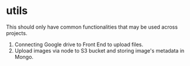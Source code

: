 # utils
This should only have common functionalities that may be used across projects.

1) Connecting Google drive to Front End to upload files.
2) Upload images via node to S3 bucket and storing image's metadata in Mongo.

